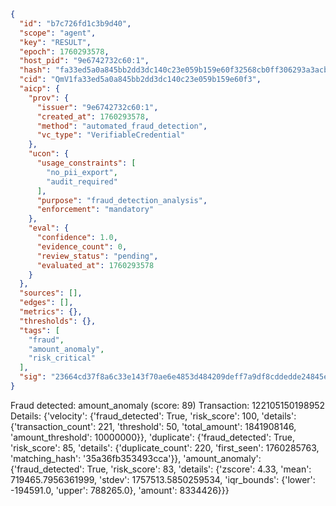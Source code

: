 ```json
{
  "id": "b7c726fd1c3b9d40",
  "scope": "agent",
  "key": "RESULT",
  "epoch": 1760293578,
  "host_pid": "9e6742732c60:1",
  "hash": "fa33ed5a0a845bb2dd3dc140c23e059b159e60f32568cb0ff306293a3acbcda3",
  "cid": "QmV1fa33ed5a0a845bb2dd3dc140c23e059b159e60f3",
  "aicp": {
    "prov": {
      "issuer": "9e6742732c60:1",
      "created_at": 1760293578,
      "method": "automated_fraud_detection",
      "vc_type": "VerifiableCredential"
    },
    "ucon": {
      "usage_constraints": [
        "no_pii_export",
        "audit_required"
      ],
      "purpose": "fraud_detection_analysis",
      "enforcement": "mandatory"
    },
    "eval": {
      "confidence": 1.0,
      "evidence_count": 0,
      "review_status": "pending",
      "evaluated_at": 1760293578
    }
  },
  "sources": [],
  "edges": [],
  "metrics": {},
  "thresholds": {},
  "tags": [
    "fraud",
    "amount_anomaly",
    "risk_critical"
  ],
  "sig": "23664cd37f8a6c33e143f70ae6e4853d484209deff7a9df8cddedde24845ea69"
}
```

Fraud detected: amount_anomaly (score: 89)
Transaction: 122105150198952
Details: {'velocity': {'fraud_detected': True, 'risk_score': 100, 'details': {'transaction_count': 221, 'threshold': 50, 'total_amount': 1841908146, 'amount_threshold': 10000000}}, 'duplicate': {'fraud_detected': True, 'risk_score': 85, 'details': {'duplicate_count': 220, 'first_seen': 1760285763, 'matching_hash': '35a36fb353493cca'}}, 'amount_anomaly': {'fraud_detected': True, 'risk_score': 83, 'details': {'zscore': 4.33, 'mean': 719465.7956361999, 'stdev': 1757513.5850259534, 'iqr_bounds': {'lower': -194591.0, 'upper': 788265.0}, 'amount': 8334426}}}